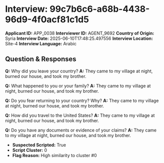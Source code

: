 # Interview: 99c7b6c6-a68b-4438-96d9-4f0acf81c1d5
**Applicant ID:** APP_0038
**Interviewer ID:** AGENT_9692
**Country of Origin:** Syria
**Interview Date:** 2025-06-10T17:48:25.497556
**Interview Location:** Site-4
**Interview Language:** Arabic

## Question & Responses

**Q:** Why did you leave your country?
**A:** They came to my village at night, burned our house, and took my brother.

**Q:** What happened to you or your family?
**A:** They came to my village at night, burned our house, and took my brother.

**Q:** Do you fear returning to your country? Why?
**A:** They came to my village at night, burned our house, and took my brother.

**Q:** How did you travel to the United States?
**A:** They came to my village at night, burned our house, and took my brother.

**Q:** Do you have any documents or evidence of your claims?
**A:** They came to my village at night, burned our house, and took my brother.

- **Suspected Scripted:** True
- **Script Cluster:** 0
- **Flag Reason:** High similarity to cluster #0